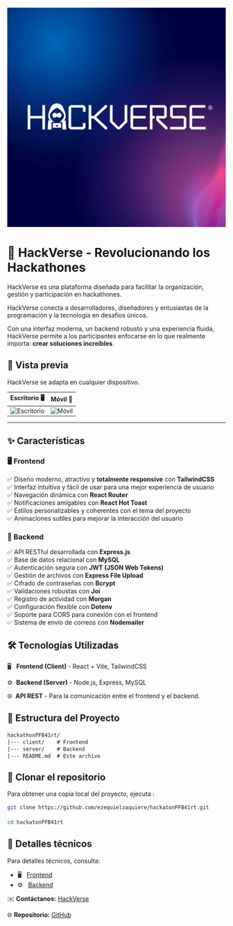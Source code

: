 ![Logo HackVerse](./client/public/markdownLogo.png)

# 🚀 HackVerse - Revolucionando los Hackathones

HackVerse es una plataforma diseñada para facilitar la organización, gestión y participación en hackathones.

HackVerse conecta a desarrolladores, diseñadores y entusiastas de la programación y la tecnología en desafíos únicos.

Con una interfaz moderna, un backend robusto y una experiencia fluida, HackVerse permite a los participantes enfocarse en lo que realmente importa: **crear soluciones increíbles**.

## 📸 Vista previa

HackVerse se adapta en cualquier dispositivo.

| Escritorio 🖥                                     | Móvil 📱                                          |
| ------------------------------------------------ | ------------------------------------------------- |
| ![Escritorio](./client/public/hackversedemo.gif) | ![Móvil](./client/public/hackVerseResponsive.gif) |

---

## ✨ Características

### 🖥️ Frontend

✅ Diseño moderno, atractivo y **totalmente responsive** con **TailwindCSS**  
✅ Interfaz intuitiva y fácil de usar para una mejor experiencia de usuario  
✅ Navegación dinámica con **React Router**  
✅ Notificaciones amigables con **React Hot Toast**  
✅ Estilos personalizables y coherentes con el tema del proyecto  
✅ Animaciones sutiles para mejorar la interacción del usuario

### 🔧 Backend

✅ API RESTful desarrollada con **Express.js**  
✅ Base de datos relacional con **MySQL**  
✅ Autenticación segura con **JWT (JSON Web Tokens)**  
✅ Gestión de archivos con **Express File Upload**  
✅ Cifrado de contraseñas con **Bcrypt**  
✅ Validaciones robustas con **Joi**  
✅ Registro de actividad con **Morgan**  
✅ Configuración flexible con **Dotenv**  
✅ Soporte para CORS para conexión con el frontend  
✅ Sistema de envío de correos con **Nodemailer**

## 🛠️ Tecnologías Utilizadas

🖥️ &nbsp;&nbsp;**Frontend (Client)** - React + Vite, TailwindCSS

⚙️&nbsp;&nbsp;**Backend (Server)** - Node.js, Express, MySQL

🌐&nbsp;&nbsp;**API REST** - Para la comunicación entre el frontend y el backend.

## 📂 Estructura del Proyecto

```
hackathonPFB41rt/
|--- client/    # Frontend
|--- server/    # Backend
|--- README.md  # Este archivo
```

## 💾 **Clonar el repositorio**

Para obtener una copia local del proyecto, ejecuta :

```bash
git clone https://github.com/ezequielzaquiere/hackatonPFB41rt.git

cd hackatonPFB41rt
```

## 📜 **Detalles técnicos**

Para detalles técnicos, consulta:

-   🖥️ &nbsp;&nbsp;[Frontend](./client/README.md)
-   ⚙️&nbsp;&nbsp; [Backend](./server/README.md)

✉️ **Contáctanos:** [HackVerse](mailto:hackverse.hackathones@gmail.com)

🌐 **Repositorio:** [GitHub](https://github.com/ezequielzaquiere/hackatonPFB41rt)

